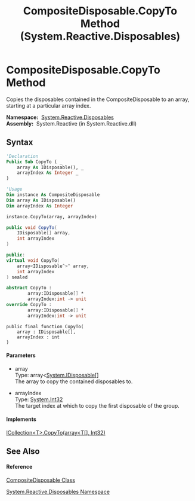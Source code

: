 ﻿---
title: CompositeDisposable.CopyTo Method  (System.Reactive.Disposables)
TOCTitle: CopyTo Method
ms:assetid: M:System.Reactive.Disposables.CompositeDisposable.CopyTo(System.IDisposable[],System.Int32)
ms:mtpsurl: https://msdn.microsoft.com/en-us/library/system.reactive.disposables.compositedisposable.copyto(v=VS.103)
ms:contentKeyID: 36068604
ms.date: 06/28/2011
mtps_version: v=VS.103
f1_keywords:
- System.Reactive.Disposables.CompositeDisposable.CopyTo
dev_langs:
- CSharp
- JScript
- VB
- FSharp
- c++
---

# CompositeDisposable.CopyTo Method

Copies the disposables contained in the CompositeDisposable to an array, starting at a particular array index.

**Namespace:**  [System.Reactive.Disposables](hh229090\(v=vs.103\).md)  
**Assembly:**  System.Reactive (in System.Reactive.dll)

## Syntax

``` vb
'Declaration
Public Sub CopyTo ( _
    array As IDisposable(), _
    arrayIndex As Integer _
)
```

``` vb
'Usage
Dim instance As CompositeDisposable
Dim array As IDisposable()
Dim arrayIndex As Integer

instance.CopyTo(array, arrayIndex)
```

``` csharp
public void CopyTo(
    IDisposable[] array,
    int arrayIndex
)
```

``` c++
public:
virtual void CopyTo(
    array<IDisposable^>^ array, 
    int arrayIndex
) sealed
```

``` fsharp
abstract CopyTo : 
        array:IDisposable[] * 
        arrayIndex:int -> unit 
override CopyTo : 
        array:IDisposable[] * 
        arrayIndex:int -> unit 
```

``` jscript
public final function CopyTo(
    array : IDisposable[], 
    arrayIndex : int
)
```

#### Parameters

  - array  
    Type: array\<[System.IDisposable](https://msdn.microsoft.com/en-us/library/aax125c9)\[\]  
    The array to copy the contained disposables to.  

<!-- end list -->

  - arrayIndex  
    Type: [System.Int32](https://msdn.microsoft.com/en-us/library/td2s409d)  
    The target index at which to copy the first disposable of the group.  

#### Implements

[ICollection\<T\>.CopyTo(array\<T\[\], Int32)](https://msdn.microsoft.com/en-us/library/m:system.collections.generic.icollection%601.copyto\(%600%5b%5d%2csystem.int32\)\(v=VS.103\))  

## See Also

#### Reference

[CompositeDisposable Class](hh228980\(v=vs.103\).md)

[System.Reactive.Disposables Namespace](hh229090\(v=vs.103\).md)


